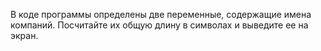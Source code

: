 
В коде программы определены две переменные, содержащие имена компаний. Посчитайте их общую длину в символах и выведите ее на экран.
